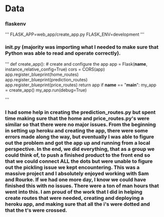 # Data

### flaskenv
'''
  FLASK_APP=web_app/create_app.py
  FLASK_ENV=development
'''
### __init__.py (majority was importing what I needed to make sure that Python was able to read and operate correctly).
'''
  def create_app():
    # create and configure the app
    app = Flask(__name__, instance_relative_config=True)
    cors = CORS(app)
    app.register_blueprint(home_routes)
    app.register_blueprint(prediction_routes)
    app.register_blueprint(price_routes)
    return app
 if __name__ == "__main__":
    my_app = create_app()
    my_app.run(debug=True)
    
 '''

### I had some help in creating the prediction_routes.py but spent time making sure that the home and price_routes.py's were similar so that there were no major issues. From the beginning in setting up heroku and creating the app, there were some errors made along the way, but eventually I was able to figure out the problem and got the app up and running from a local perspective. In the end, we did everything, that as a group we could think of, to push a finished product to the front end so that we could connect ALL the dots but were unable to figure out the pickling issue we kept encountering. This was a massive project and I absolutely enjoyed working with Sam and Rourke. If we had one more day, I know we could have finished this with no issues. There were a ton of man hours that went into this. I am proud of the work that I did in helping create routes that were needed, creating and deploying a heroku app, and making sure that all the i's were dotted and that the t's were crossed.